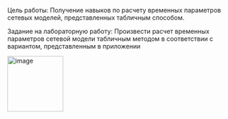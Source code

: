 ​Цель работы:
​Получение навыков по расчету временных параметров сетевых моделей, представленных табличным способом.
 
Задание на лабораторную работу:
Произвести расчет временных параметров сетевой модели табличным методом в соответствии с вариантом, представленным в приложении

<img width="126" alt="image" src="https://github.com/user-attachments/assets/3580d57b-727f-4999-82de-c806af365f70">

